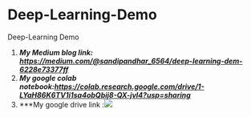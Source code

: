 # Deep-Learning-Demo
Deep-Learning Demo

1. ***My Medium blog link: https://medium.com/@sandipandhar_6564/deep-learning-dem-6228e73377ff***
2. ***My google colab notebook:https://colab.research.google.com/drive/1-LYaH86K6TV1i1sa4obQbij8-QX-jvl4?usp=sharing***
3. ***My google drive link :[<img src="files/image.png">](https://drive.google.com/drive/folders/1r_tYFqNUjQTDg6Wus8G5fv8U8AMsdaLX?usp=sharing)
